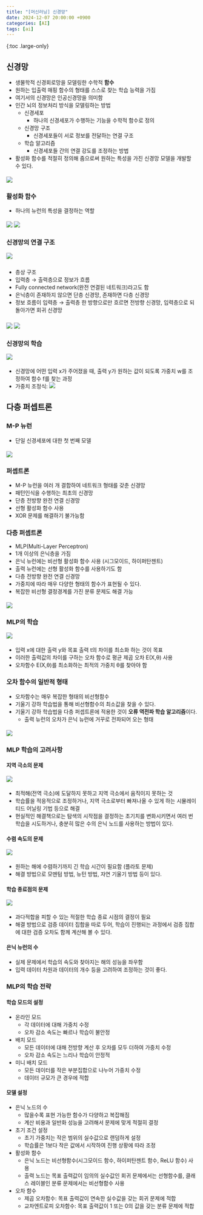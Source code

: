 ```yaml
---
title: "[머신러닝] 신경망"
date: 2024-12-07 20:00:00 +0900
categories: [AI]
tags: [ai]
---
```


{:toc .large-only}

## 신경망

- 생물학적 신경회로망을 모델링한 수학적 **함수**
- 원하는 입출력 매핑 함수의 형태를 스스로 찾는 학습 능력을 가짐
- 여기서의 신경망은 인공신경망을 의미함
- 인간 뇌의 정보처리 방식을 모델링하는 방법
  - 신경세포
    - 하나의 신경세포가 수행하는 기능을 수학적 함수로 정의
  - 신경망 구조
    - 신경세포들이 서로 정보를 전달하는 연결 구조
  - 학습 알고리즘
    - 신경세포들 간의 연결 강도를 조정하는 방법
- 활성화 함수를 적절히 정의해 줌으로써 원하는 특성을 가진 신경망 모델을 개발할 수 있다.

<img src="../../assets/img/blog/2024-12-07-neural-networks_01.png" style="margin-top:5px;">

### 활성화 함수

- 하나의 뉴런의 특성을 결정하는 역할

<img src="../../assets/img/blog/2024-12-07-neural-networks_02.png" style="margin-top:5px;">

<img src="../../assets/img/blog/2024-12-07-neural-networks_03.png" style="margin-top:5px;">

### 신경망의 연결 구조

<img src="../../assets/img/blog/2024-12-07-neural-networks_04.png" style="margin-bottom:10px;">

- 층상 구조
- 입력층 → 출력층으로 정보가 흐름
- Fully connected network(완전 연결된 네트워크)라고도 함
- 은닉층이 존재하지 않으면 단층 신경망, 존재하면 다층 신경망
- 정보 흐름이 입력층 → 출력층 한 방향으로만 흐르면 전방향 신경망, 입력층으로 되돌아가면 회귀 신경망

<img src="../../assets/img/blog/2024-12-07-neural-networks_05.png" style="margin-top:10px;">

<img src="../../assets/img/blog/2024-12-07-neural-networks_06.png">

### 신경망의 학습

<img src="../../assets/img/blog/2024-12-07-neural-networks_08.png" style="margin-bottom:5px">

- 신경망에 어떤 입력 x가 주어졌을 때, 출력 y가 원하는 값이 되도록 가중치 w를 조정하여 함수 f를 찾는 과정
- 가중치 조정식: <img src="../../assets/img/blog/2024-12-07-neural-networks_07.png">

## 다층 퍼셉트론

### M-P 뉴런

- 단일 신경세포에 대한 첫 번째 모델

<img src="../../assets/img/blog/2024-12-07-neural-networks_09.png" style="margin-top:5px">

### 퍼셉트론

- M-P 뉴런을 여러 개 결합하여 네트워크 형태를 갖춘 신경망
- 패턴인식을 수행하는 최초의 신경망
- 단층 전방향 완전 연결 신경망
- 선형 활성화 함수 사용
- XOR 문제를 해결하기 불가능함

### 다층 퍼셉트론

- MLP(Multi-Layer Perceptron)
- 1개 이상의 은닉층을 가짐
- 은닉 뉴런에는 비선형 활성화 함수 사용 (시그모이드, 하이퍼탄젠트)
- 출력 뉴런에는 선형 활성화 함수를 사용하기도 함
- 다층 전방향 완전 연결 신경망
- 가중치에 따라 매우 다양한 형태의 함수가 표현될 수 있다.
- 복잡한 비선형 결정경계를 가진 분류 문제도 해결 가능

<img src="../../assets/img/blog/2024-12-07-neural-networks_10.png" style="margin-top:5px">

### MLP의 학습

<img src="../../assets/img/blog/2024-12-07-neural-networks_11.png" style="margin-bottom:5px">

- 입력 x에 대한 출력 y와 목표 출력 t의 차이를 최소화 하는 것이 목표
- 이러한 출력값의 차이를 구하는 오차 함수로 평균 제곱 오차 E(X,θ) 사용
- 오차함수 E(X,θ)를 최소화하는 최적의 가중치 θ를 찾아야 함

### 오차 함수의 일반적 형태

- 오차함수는 매우 복잡한 형태의 비선형함수
- 기울기 강하 학습법을 통해 비선형함수의 최소값을 찾을 수 있다.
- 기울기 강하 학습법을 다층 퍼셉트론에 적용한 것이 **오류 역전파 학습 알고리즘**이다.
  - 출력 뉴런의 오차가 은닉 뉴런에 거꾸로 전파되어 오는 형태

<img src="../../assets/img/blog/2024-12-07-neural-networks_12.png" style="margin-top:5px">

### MLP 학습의 고려사항

#### 지역 극소의 문제

<img src="../../assets/img/blog/2024-12-07-neural-networks_13.png" style="margin-bottom:5px">

- 최적해(전역 극소)에 도달하지 못하고 지역 극소에서 움직이지 못하는 것
- 학습률을 적응적으로 조정하거나, 지역 극소로부터 빠져나올 수 있게 하는 시뮬레이티드 어닐링 기법 등으로 해결
- 현실적인 해결책으로는 탐색의 시작점을 결정하는 초기치를 변화시키면서 여러 번 학습을 시도하거나, 충분히 많은 수의 은닉 노드를 사용하는 방법이 있다.

#### 수렴 속도의 문제

<img src="../../assets/img/blog/2024-12-07-neural-networks_14.png" style="margin-bottom:5px">

- 원하는 해에 수렴하기까지 긴 학습 시간이 필요함 (플라토 문제)
- 해결 방법으로 모멘텀 방법, 뉴턴 방법, 자연 기울기 방법 등이 있다.

#### 학습 종료점의 문제

<img src="../../assets/img/blog/2024-12-07-neural-networks_15.png" style="margin-bottom:5px">

- 과다적합을 피할 수 있는 적절한 학습 종료 시점의 결정이 필요
- 해결 방법으로 검증 데이터 집합을 따로 두어, 학습이 진행되는 과정에서 검증 집합에 대한 검증 오차도 함께 계산해 볼 수 있다.

#### 은닉 뉴런의 수

- 실제 문제에서 학습의 속도와 찾아지는 해의 성능을 좌우함
- 입력 데이터 차원과 데이터의 개수 등을 고려하여 조정하는 것이 좋다.

### MLP의 학습 전략

#### 학습 모드의 설정

- 온라인 모드
  - 각 데이터에 대해 가중치 수정
  - 오차 감소 속도는 빠르나 학습이 불안정
- 배치 모드
  - 모든 데이터에 대해 전방향 계산 후 오차를 모두 더하여 가중치 수정
  - 오차 감소 속도는 느리나 학습이 안정적
- 미니 배치 모드
  - 모든 데이터를 작은 부분집합으로 나누어 가중치 수정
  - 데이터 규모가 큰 경우에 적합

#### 모델 설정

- 은닉 노드의 수
  - 많을수록 표현 가능한 함수가 다양하고 복잡해짐
  - 계산 비용과 일반화 성능을 고려해서 문제에 맞게 적절히 결정
- 초기 조건 설정
  - 초기 가중치는 작은 범위의 실수값으로 랜덤하게 설정
  - 학습률은 1보다 작은 값에서 시작하여 진행 상황에 따라 조정
- 활성화 함수
  - 은닉 노드는 비선형함수(시그모이드 함수, 하이퍼탄젠트 함수, ReLU 함수) 사용
  - 출력 노드는 목표 출력값이 임의의 실수값인 회귀 문제에서는 선형함수를, 클래스 레이블인 분류 문제에서는 비선형함수 사용
- 오차 함수
  - 제곱 오차함수: 목표 출력값이 연속한 실수값을 갖는 회귀 문제에 적합
  - 교차엔트로피 오차함수: 목표 출력값이 1 또는 0의 값을 갖는 분류 문제에 적합
